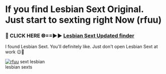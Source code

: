 # If you find Lesbian Sext Original. Just start to sexting right Now (rfuu)

<h3>🔴 CLICK HERE 🌐==►► <a href="https://tinyurl.com/2s32jyrn" rel="nofollow">Lesbian Sext Updated finder</a></h3>

I found Lesbian Sext. You'll definitely like. Just don't open Lesbian Sext at work 😉💬

[![rfuu](https://i.imgur.com/sZc9xG4.jpeg)](https://tinyurl.com/2s32jyrn)
sext lesbian<br>
lesbian sexts